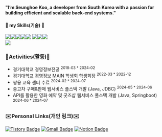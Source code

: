 
**"I’m Seunghoe Koo, a developer from South Korea with a passion for building efficient and scalable back-end systems."**


####  💾 my Skills(기술) 💾

<img src="https://img.shields.io/badge/Java-ED8B00?style=for-the-badge&logo=openjdk&logoColor=white"/><img src ="https://img.shields.io/badge/Python-3776AB.svg?&style=for-the-badge&logo=Python&logoColor=white"/><img src="https://img.shields.io/badge/html5-E34F26?style=for-the-badge&logo=html5&logoColor=white"><img src="https://img.shields.io/badge/css-1572B6?style=for-the-badge&logo=css3&logoColor=white"><img src="https://img.shields.io/badge/javascript-F7DF1E?style=for-the-badge&logo=javascript&logoColor=black">
<img src="https://img.shields.io/badge/SpringBoot-6DB33F?style=for-the-badge&logo=springboot&logoColor=white"/><img src="https://img.shields.io/badge/MySQL-00000F?style=for-the-badge&logo=mysql&logoColor=white"/><img src="https://img.shields.io/badge/github-181717?style=for-the-badge&logo=github&logoColor=white"><br>
<img src="https://img.shields.io/badge/ADSP-FAED7D?style=for-the-badge&logo=coveralls&logoColor=black"/>



###  📖Activities(활동)📖
- 경기대학교 경영정보전공 <sup> 2018-03 * 2024-02
- 경기대학교 경영정보 MAIN 학생회 학생회장 <sup> 2022-03 * 2022-12
- 쌍용 교육 센터 수료 <sup>2024-02 * 2024-07
- 중고차 구매&판매 웹서비스 풀스택 개발 (Java, JDBC) <sup>2024-05 * 2024-06
- API를 활용한 영화 에약 및 굿즈샵 웹서비스 풀스택 개발 (Java, Springboot)  <sup>2024-06 * 2024-07

###  ✉️Personal Links(개인 링크)✉️
[![Tistory Badge](https://img.shields.io/badge/-Tistory-000000?style=flat-square&logo=Tistory&logoColor=white&link=https://nine-victory.tistory.com/)](https://nine-victory.tistory.com/)
[![Gmail Badge](https://img.shields.io/badge/-Gmail-d14836?style=flat-square&logo=Gmail&logoColor=white&link=mailto:tmdghl1837@gmail.com)](mailto:tmdghl1837@gmail.com)
[![Notion Badge](https://img.shields.io/badge/-Notion-000000?style=flat-square&logo=Notion&logoColor=white&link=https://neighborly-frill-9ac.notion.site/01d66e5cce6243a4a5e5759ef0a267da)](https://neighborly-frill-9ac.notion.site/01d66e5cce6243a4a5e5759ef0a267da)



